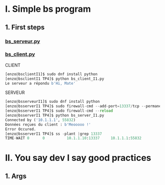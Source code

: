 # I. Simple bs program

## 1. First steps

### [bs_serveur.py](./bs_server_I1.py)   
### [ bs_client.py](./bs_client_I1.py)

CLIENT
```py
[enzo@bsclientI1]$ sudo dnf install python
[enzo@bsclientI1 TP4]$ python bs_client_I1.py
Le serveur a répondu b'Hi, Mate'
```
SERVEUR
```py
[enzo@bsserveurI1]$ sudo dnf install python
[enzo@bsserverI1 TP4]$ sudo firewall-cmd --add-port=13337/tcp --permanent
[enzo@bsserverI1 TP4]$ sudo firewall-cmd --reload
[enzo@bsserverI1 TP4]$ python bs_server_I1.py
Connected by ('10.1.1.1', 55832)
Données reçues du client : b'Meooooo !'
Error Occured.
[enzo@bsserverI1 TP4]$ ss -plant |grep 13337
TIME-WAIT 0      0          10.1.1.10:13337     10.1.1.1:55832
``` 

# II. You say dev I say good practices

## 1. Args



